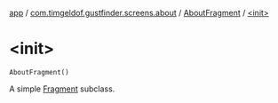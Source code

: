 [app](../../index.md) / [com.timgeldof.gustfinder.screens.about](../index.md) / [AboutFragment](index.md) / [&lt;init&gt;](./-init-.md)

# &lt;init&gt;

`AboutFragment()`

A simple [Fragment](#) subclass.

